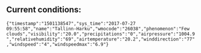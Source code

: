 ## Current conditions: 
 ``` {"timestamp":"1501138547","sys_time":"2017-07-27 09:55:58","name":"Tallinn-Harku","wmocode":"26038","phenomenon":"Few clouds","visibility":"20.0","precipitations":"0","airpressure":"1004.9","relativehumidity":"69","airtemperature":"20.2","winddirection":"77","windspeed":"4","windspeedmax":"6.9"} ```
